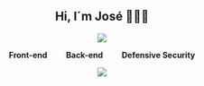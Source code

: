 <div align="center">
  <div align="center">
    <h2>Hi, I´m José 👨🏻‍💻</h2>
  </div>
  <p align="center">
    <img src="https://skillicons.dev/icons?i=html,css,js,java,php,linux,bash,kali,vscode,git,github"/>
  </p>
  <div align="center">
    <p style="text-align:center; font-weight:bold;">
      <span style="margin: 0 15px;">Front-end</span>
      <span style="margin: 0 15px;">Back-end</span>
      <span style="margin: 0 15px;">Defensive Security</span>
    </p>
  </div>
  <p align="center">
    <img src="https://github-readme-stats.vercel.app/api?username=Joseroman15&show_icons=true" />
  </p>
</div>




<!--
**Joseroman15/Joseroman15** is a ✨ _special_ ✨ repository because its `README.md` (this file) appears on your GitHub profile.

Here are some ideas to get you started:

- 🔭 I’m currently working on ...
- 🌱 I’m currently learning ...
- 👯 I’m looking to collaborate on ...
- 🤔 I’m looking for help with ...
- 💬 Ask me about ...
- 📫 How to reach me: ...
- 😄 Pronouns: ...
- ⚡ Fun fact: ...
-->
